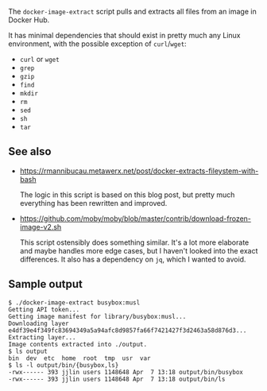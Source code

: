 The `docker-image-extract` script pulls and extracts all files from an image
in Docker Hub.

It has minimal dependencies that should exist in pretty much any Linux
environment, with the possible exception of `curl`/`wget`:

* `curl` or `wget`
* `grep`
* `gzip`
* `find`
* `mkdir`
* `rm`
* `sed`
* `sh`
* `tar`

## See also

* https://rmannibucau.metawerx.net/post/docker-extracts-fileystem-with-bash

  The logic in this script is based on this blog post, but pretty much
  everything has been rewritten and improved.

* https://github.com/moby/moby/blob/master/contrib/download-frozen-image-v2.sh

  This script ostensibly does something similar. It's a lot more elaborate
  and maybe handles more edge cases, but I haven't looked into the exact
  differences. It also has a dependency on `jq`, which I wanted to avoid.

## Sample output

```
$ ./docker-image-extract busybox:musl
Getting API token...
Getting image manifest for library/busybox:musl...
Downloading layer e4df39e4f349fc83694349a5a94afc8d9857fa66f7421427f3d2463a58d876d3...
Extracting layer...
Image contents extracted into ./output.
$ ls output
bin  dev  etc  home  root  tmp  usr  var
$ ls -l output/bin/{busybox,ls}
-rwx------ 393 jjlin users 1148648 Apr  7 13:18 output/bin/busybox
-rwx------ 393 jjlin users 1148648 Apr  7 13:18 output/bin/ls
```

